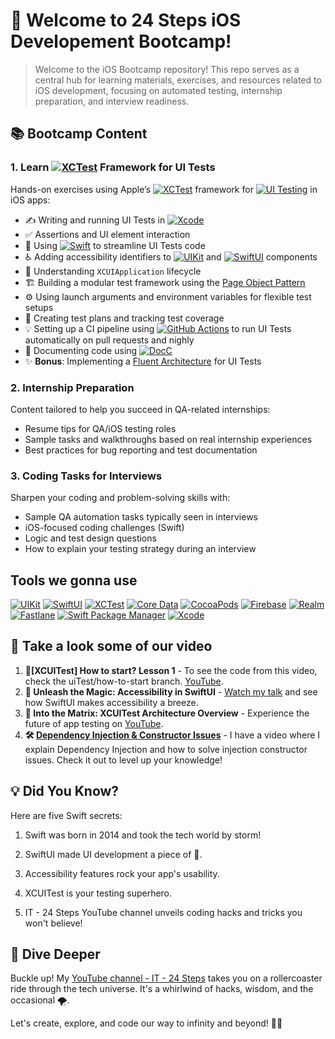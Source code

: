 # 👋 Welcome to 24 Steps iOS Developement Bootcamp!

> Welcome to the iOS Bootcamp repository! This repo serves as a central hub for learning materials, exercises, and resources related to iOS development, focusing on automated testing, internship preparation, and interview readiness.

## 📚 Bootcamp Content

### 1. Learn [![XCTest](https://img.shields.io/badge/iOS-XCTest-informational?style=flat&logo=swift&logoColor=white&color=4AB197)](https://developer.apple.com/documentation/xctest) Framework for UI Tests

Hands-on exercises using Apple’s [![XCTest](https://img.shields.io/badge/iOS-XCTest-informational?style=flat&logo=swift&logoColor=white&color=4AB197)](https://developer.apple.com/documentation/xctest) framework for [![UI Testing](https://img.shields.io/badge/iOS-UI_Testing-informational?style=flat&logo=apple&logoColor=white&color=4AB197)](https://developer.apple.com/documentation/xctest/user_interface_tests)
 in iOS apps:

- ✍️ Writing and running UI Tests in [![Xcode](https://img.shields.io/badge/Apple-Xcode-informational?style=flat&logo=xcode&logoColor=white&color=4AB197)](https://developer.apple.com/xcode/)  
- ✅ Assertions and UI element interaction  
- 🧩 Using [![Swift](https://img.shields.io/badge/Swift-Protocols_&_Extensions-informational?style=flat&logo=swift&logoColor=white&color=4AB197)](https://docs.swift.org/swift-book/documentation/the-swift-programming-language/protocols/) to streamline UI Tests code  
- ♿ Adding accessibility identifiers to [![UIKit](https://img.shields.io/badge/iOS-UIKit-informational?style=flat&logo=apple&logoColor=white&color=4AB197)](https://developer.apple.com/documentation/uikit) and [![SwiftUI](https://img.shields.io/badge/iOS-SwiftUI-informational?style=flat&logo=swift&logoColor=white&color=4AB197)](https://developer.apple.com/documentation/swiftui) components  
- 🚀 Understanding `XCUIApplication` lifecycle  
- 🏗 Building a modular test framework using the [Page Object Pattern](https://martinfowler.com/bliki/PageObject.html)  
- ⚙️ Using launch arguments and environment variables for flexible test setups  
- 🧪 Creating test plans and tracking test coverage  
- 💡 Setting up a CI pipeline using [![GitHub Actions](https://img.shields.io/badge/CI-GitHub_Actions-blue?style=flat&logo=githubactions&logoColor=white)](https://docs.github.com/en/actions) to run UI Tests automatically on pull requests and nighly 
- 📄 Documenting code using [![DocC](https://img.shields.io/badge/Swift-DocC-informational?style=flat&logo=swift&logoColor=white&color=4AB197)](https://developer.apple.com/documentation/docc)  
- ✨ **Bonus**: Implementing a [Fluent Architecture](https://swiftwithmajid.com/2021/03/24/ui-testing-using-page-object-pattern-in-swift/) for UI Tests

### 2. Internship Preparation
Content tailored to help you succeed in QA-related internships:
- Resume tips for QA/iOS testing roles
- Sample tasks and walkthroughs based on real internship experiences
- Best practices for bug reporting and test documentation

### 3. Coding Tasks for Interviews
Sharpen your coding and problem-solving skills with:
- Sample QA automation tasks typically seen in interviews
- iOS-focused coding challenges (Swift)
- Logic and test design questions
- How to explain your testing strategy during an interview

## Tools we gonna use 
[![UIKit](https://img.shields.io/badge/iOS-UIKit-informational?style=flat&logo=ios&logoColor=white&color=4AB197)](https://developer.apple.com/documentation/uikit)
[![SwiftUI](https://img.shields.io/badge/iOS-SwiftUI-informational?style=flat&logo=swift&logoColor=white&color=4AB197)](https://developer.apple.com/documentation/swiftui)
[![XCTest](https://img.shields.io/badge/iOS-XCTest-informational?style=flat&logo=swift&logoColor=white&color=4AB197)](https://developer.apple.com/documentation/xctest)
[![Core Data](https://img.shields.io/badge/iOS-Core_Data-informational?style=flat&logo=coredata&logoColor=white&color=4AB197)](https://developer.apple.com/documentation/coredata)
[![CocoaPods](https://img.shields.io/badge/iOS-CocoaPods-informational?style=flat&logo=cocoapods&logoColor=white&color=4AB197)](https://cocoapods.org/)
[![Firebase](https://img.shields.io/badge/iOS-Firebase-informational?style=flat&logo=firebase&logoColor=white&color=4AB197)](https://firebase.google.com/)
[![Realm](https://img.shields.io/badge/iOS-Realm-informational?style=flat&logo=realm&logoColor=white&color=4AB197)](https://realm.io/)
[![Fastlane](https://img.shields.io/badge/iOS-Fastlane-informational?style=flat&logo=fastlane&logoColor=white&color=4AB197)](https://fastlane.tools/)
[![Swift Package Manager](https://img.shields.io/badge/iOS-SPM-informational?style=flat&logo=swift&logoColor=white&color=4AB197)](https://swift.org/package-manager/)
[![Xcode](https://img.shields.io/badge/iOS-Xcode-informational?style=flat&logo=xcode&logoColor=white&color=4AB197)](https://developer.apple.com/xcode/)

## 🎯 Take a look some of our video
1. **🧪[XCUITest] How to start? Lesson 1** - To see the code from this video, check the uiTest/how-to-start branch. [YouTube](https://youtu.be/ATb25pY6Sqo?si=dmzFI1moOG5N1Rb3).
2. **🌈 Unleash the Magic: Accessibility in SwiftUI** - [Watch my talk](https://youtu.be/PbZlNedEii8?si=VewMH6LRI-5u8u7w) and see how SwiftUI makes accessibility a breeze.
3. **🚀 Into the Matrix: XCUITest Architecture Overview** - Experience the future of app testing on [YouTube](https://www.youtube.com/watch?v=sTLhZ30ax5A).
4. **🛠️ [Dependency Injection & Constructor Issues](https://youtu.be/6Z9aYmkIIkU?si=kI9pxpOmU2JJoZ4V)** - I have a video where I explain Dependency Injection and how to solve injection constructor issues. Check it out to level up your knowledge!

## 💡 Did You Know?

Here are five Swift secrets:

1. Swift was born in 2014 and took the tech world by storm!

2. SwiftUI made UI development a piece of 🍰.

3. Accessibility features rock your app's usability.

4. XCUITest is your testing superhero.

5. IT - 24 Steps YouTube channel unveils coding hacks and tricks you won't believe!

## 🚀 Dive Deeper

Buckle up! My [YouTube channel - IT - 24 Steps](https://www.youtube.com/channel/UCtTMh7w0ifPUVD1atOfQimQ) takes you on a rollercoaster ride through the tech universe. It's a whirlwind of hacks, wisdom, and the occasional 🌪️.

Let's create, explore, and code our way to infinity and beyond! 🚀🌌
